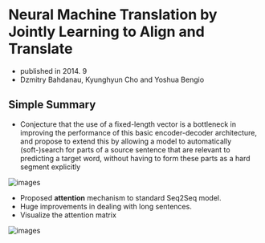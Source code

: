 # Neural Machine Translation by Jointly Learning to Align and Translate

- published in 2014. 9
- Dzmitry Bahdanau, Kyunghyun Cho and Yoshua Bengio

## Simple Summary

- Conjecture that the use of a fixed-length vector is a bottleneck in improving the performance of this basic encoder-decoder architecture, and propose to extend this by allowing a model to automatically (soft-)search for parts of a source sentence that are relevant to predicting a target word, without having to form these parts as a hard segment explicitly

![images](../../images/bahdanau_attention_1.png)

- Proposed **attention** mechanism to standard Seq2Seq model.
- Huge improvements in dealing with long sentences.
- Visualize the attention matrix

![images](../../images/bahdanau_attention_2.png)